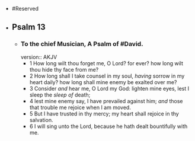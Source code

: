 - #Reserved
- ## Psalm 13
	- ### To the chief Musician, A Psalm of #David.
	  version:: AKJV
		- 1 How long wilt thou forget me, O Lord? for ever?
		  how long wilt thou hide thy face from me?
		- 2 How long shall I take counsel in my soul,
		  *having* sorrow in my heart daily?
		  how long shall mine enemy be exalted over me?
		- 3 Consider *and* hear me, O Lord my God:
		  lighten mine eyes, lest I sleep the *sleep of* death;
		- 4 lest mine enemy say, I have prevailed against him;
		  *and* those that trouble me rejoice when I am moved.
		- 5 But I have trusted in thy mercy;
		  my heart shall rejoice in thy salvation.
		- 6 I will sing unto the Lord,
		  because he hath dealt bountifully with me.